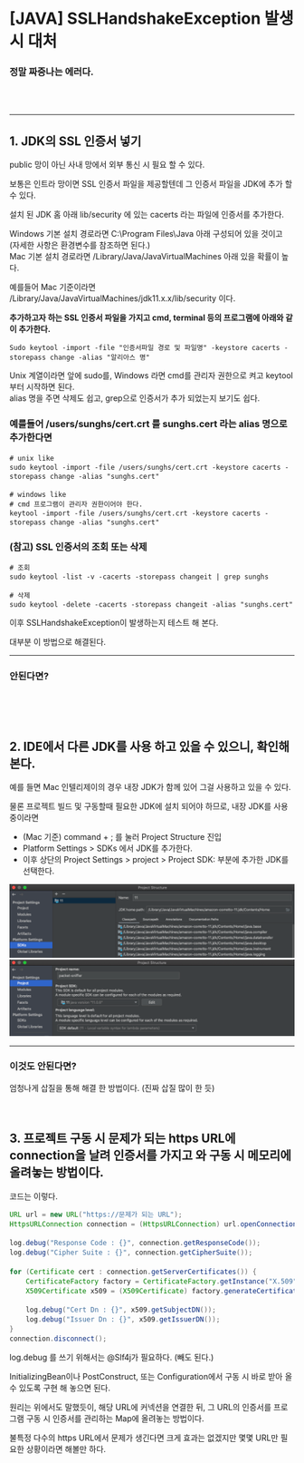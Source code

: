 # [JAVA] SSLHandshakeException 발생 시 대처
### 정말 짜증나는 에러다.
<br/>
<br/>

---
## 1. JDK의 SSL 인증서 넣기
public 망이 아닌 사내 망에서 외부 통신 시 필요 할 수 있다.

보통은 인트라 망이면 SSL 인증서 파일을 제공할텐데 그 인증서 파일을 JDK에 추가 할 수 있다.

설치 된 JDK 홈 아래 lib/security 에 있는 cacerts 라는 파일에 인증서를 추가한다.

Windows 기본 설치 경로라면 C:\Program Files\Java 아래 구성되어 있을 것이고 (자세한 사항은 환경변수를 참조하면 된다.)  
Mac 기본 설치 경로라면 /Library/Java/JavaVirtualMachines 아래 있을 확률이 높다.

예를들어 Mac 기준이라면 /Library/Java/JavaVirtualMachines/jdk11.x.x/lib/security 이다.

**추가하고자 하는 SSL 인증서 파일을 가지고 cmd, terminal 등의 프로그램에 아래와 같이 추가한다.**
```
Sudo keytool -import -file "인증서파일 경로 및 파일명" -keystore cacerts -storepass change -alias "알리아스 명"
```
Unix 계열이라면 앞에 sudo를, Windows 라면 cmd를 관리자 권한으로 켜고 keytool부터 시작하면 된다.  
alias 명을 주면 삭제도 쉽고, grep으로 인증서가 추가 되었는지 보기도 쉽다.

### 예를들어 /users/sunghs/cert.crt 를 sunghs.cert 라는 alias 명으로 추가한다면
```
# unix like
sudo keytool -import -file /users/sunghs/cert.crt -keystore cacerts -storepass change -alias "sunghs.cert"

# windows like
# cmd 프로그램이 관리자 권한이어야 한다.
keytool -import -file /users/sunghs/cert.crt -keystore cacerts -storepass change -alias "sunghs.cert"
```

### (참고) SSL 인증서의 조회 또는 삭제
```
# 조회
sudo keytool -list -v -cacerts -storepass changeit | grep sunghs

# 삭제
sudo keytool -delete -cacerts -storepass changeit -alias "sunghs.cert"
```
이후 SSLHandshakeException이 발생하는지 테스트 해 본다.

대부분 이 방법으로 해결된다.

---
### 안된다면?
<br/>
<br/>
<br/>

## 2. IDE에서 다른 JDK를 사용 하고 있을 수 있으니, 확인해본다.
예를 들면 Mac 인텔리제이의 경우 내장 JDK가 함께 있어 그걸 사용하고 있을 수 있다.

물론 프로젝트 빌드 및 구동할때 필요한 JDK에 설치 되어야 하므로, 내장 JDK를 사용중이라면 
- (Mac 기준) command + ; 를 눌러 Project Structure 진입 
- Platform Settings > SDKs 에서 JDK를 추가한다.
- 이후 상단의 Project Settings > project > Project SDK: 부분에 추가한 JDK를 선택한다.

![](./../../../static/Language/Java/platform-settings-jdk.png)
![](./../../../static/Language/Java/project-settings-jdk.png)

---
### 이것도 안된다면?
엄청나게 삽질을 통해 해결 한 방법이다.
(진짜 삽질 많이 한 듯)
<br/>
<br/>
<br/>

## 3. 프로젝트 구동 시 문제가 되는 https URL에 connection을 날려 인증서를 가지고 와 구동 시 메모리에 올려놓는 방법이다.

코드는 이렇다.
```java
URL url = new URL("https://문제가 되는 URL");
HttpsURLConnection connection = (HttpsURLConnection) url.openConnection();

log.debug("Response Code : {}", connection.getResponseCode());
log.debug("Cipher Suite : {}", connection.getCipherSuite());

for (Certificate cert : connection.getServerCertificates()) {
    CertificateFactory factory = CertificateFactory.getInstance("X.509");
    X509Certificate x509 = (X509Certificate) factory.generateCertificate(new ByteArrayInputStream(cert.getEncoded()));

    log.debug("Cert Dn : {}", x509.getSubjectDN());
    log.debug("Issuer Dn : {}", x509.getIssuerDN());
}
connection.disconnect();
```
log.debug 를 쓰기 위해서는 @Slf4j가 필요하다. (빼도 된다.)

InitializingBean이나 PostConstruct, 또는 Configuration에서 구동 시 바로 받아 올 수 있도록 구현 해 놓으면 된다.

원리는 위에서도 말했듯이, 해당 URL에 커넥션을 연결한 뒤, 그 URL의 인증서를 프로그램 구동 시 인증서를 관리하는 Map에 올려놓는 방법이다.

불특정 다수의 https URL에서 문제가 생긴다면 크게 효과는 없겠지만 몇몇 URL만 필요한 상황이라면 해볼만 하다.